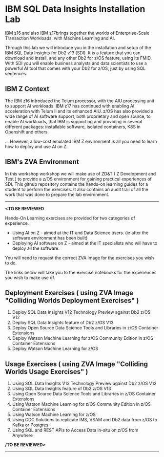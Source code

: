 # IBM SQL Data Insights Installation Lab
IBM z16 and also IBM z17brings together the worlds of Enterprise-Scale Transaction Workloads, with Machine Learning and AI.

Through this lab we will introduce you in the installation and setup of the IBM SQL Data Insights for Db2 v13 (SDI). It is a feature that you can download and install, and any other Db2 for z/OS feature, using its FMID. With SDI you will enable business analysts and data scientists to use a powerful AI tool that comes with your Db2 for z/OS, just by using SQL sentences.

## IBM Z Context
The IBM z16 introduced the Telum processor, with the AIU processing unit to support AI workloads. IBM z17 has continued with enabling AI acceleration with Telum II and its enhanced AIU.
z/OS has also provided a wide range of AI software support, both proprietary and open source, to enable AI workloads, that IBM is supporting and providing in several different packages: installable software, isolated containers, K8S in Openshift and others. 

... However, a low-cost emulated IBM Z environment is all you need to learn how to deploy and use AI on Z.

## IBM's ZVA Environment
In this workshop workshop we will make use of ZD&T ( Z Development and Test ) to provide a z/OS environment for gaining practical experiences of SDI. This github repository contains the hands-on learning guides for a student to perform the exercises. It also contains an audit trail of all the work that was done to prepare the lab environment.

---

**<TO BE REVIEWED**

Hands-On Learning exercises are provided for two categories of experience.

* Using AI on Z - aimed at the IT and Data Science users. (ie after the software environment has been built)
* Deploying AI software on Z - aimed at the IT specialists who will have to deploy all the software.

You will need to request the correct ZVA Image for the exercises you wish to do.


The links below will take you to the exercise notebooks for the experiences you wish to make use of.

## Deployment Exercises ( using ZVA Image "Colliding Worlds Deployment Exercises" )

1. Deploy SQL Data Insights V12 Technology Preview against Db2 z/OS V12
2. Deploy SQL Data Insights feature of Db2 z/OS V13
3. Deploy Open Source Data Science Tools and Libraries in z/OS Container Extensions
4. Deploy Watson Machine Learning for z/OS Community Edition in z/OS Container Extensions
5. Deploy Watson Machine Learning for z/OS 

## Usage Exercises ( using ZVA Image "Colliding Worlds Usage Exercises" )

1. Using SQL Data Insights V12 Technology Preview against Db2 z/OS V12
2. Using SQL Data Insights feature of Db2 z/OS V13
3. Using Open Source Data Science Tools and Libraries in z/OS Container Extensions
4. Using Watson Machine Learning for z/OS Community Edition in z/OS Container Extensions
5. Using Watson Machine Learning for z/OS  
6. Using CDC Solutions to replicate IMS, VSAM and Db2 data from z/OS to Kafka or Postgres
7. Using SQL and REST APIs to Access Data in-situ on z/OS from Anywhere 

**/TO BE REVIEWED>**

---